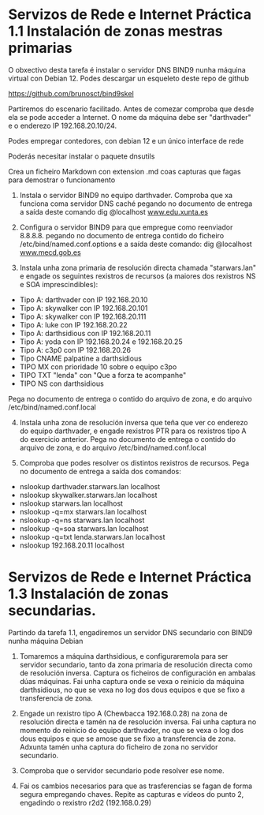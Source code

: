 # Servizos de Rede e Internet Práctica 1.1 Instalación de zonas mestras primarias
O obxectivo desta tarefa é instalar o servidor DNS BIND9 nunha máquina virtual con Debian 12. Podes descargar un esqueleto deste repo de github

https://github.com/brunosct/bind9skel


Partiremos do escenario facilitado.  Antes de comezar comproba que desde ela se pode acceder a Internet. O nome da máquina debe ser "darthvader" e o enderezo IP 192.168.20.10/24.

Podes empregar contedores, con debian 12 e un único interface de rede

Poderás necesitar instalar o paquete dnsutils

Crea un ficheiro Markdown con extension .md coas capturas que fagas para demostrar o funcionamento

1. Instala o servidor BIND9 no equipo darthvader. Comproba que xa funciona coma servidor DNS caché pegando no documento de entrega a saída deste comando dig @localhost www.edu.xunta.es

2. Configura o servidor BIND9 para que empregue como reenviador 8.8.8.8. pegando no documento de entrega contido do ficheiro /etc/bind/named.conf.options e a saída deste comando: dig @localhost www.mecd.gob.es

3. Instala unha zona primaria de resolución directa chamada "starwars.lan" e engade os seguintes rexistros de recursos (a maiores dos rexistros NS e SOA imprescindibles):
  - Tipo A: darthvader con IP 192.168.20.10
  - Tipo A: skywalker con IP 192.168.20.101
  - Tipo A: skywalker con IP 192.168.20.111
  - Tipo A: luke con IP 192.168.20.22
  - Tipo A: darthsidious con IP 192.168.20.11
  - Tipo A: yoda con IP 192.168.20.24 e 192.168.20.25
  - Tipo A: c3p0 con IP 192.168.20.26
  - Tipo CNAME palpatine a darthsidious
  - TIPO MX con prioridade 10 sobre o equipo c3po
  - TIPO TXT "lenda" con "Que a forza te acompanhe"
  - TIPO NS con darthsidious

  Pega no documento de entrega o contido do arquivo de zona, e do arquivo /etc/bind/named.conf.local

4. Instala unha zona de resolución inversa que teña que ver co enderezo do equipo darthvader, e engade rexistros PTR para os rexistros tipo A do exercicio anterior. Pega no documento de entrega o contido do arquivo de zona, e do arquivo /etc/bind/named.conf.local

5. Comproba que podes resolver os distintos rexistros de recursos. Pega no documento de entrega a saída dos comandos:
- nslookup darthvader.starwars.lan localhost
- nslookup skywalker.starwars.lan localhost
- nslookup starwars.lan localhost
- nslookup -q=mx starwars.lan localhost
- nslookup -q=ns starwars.lan localhost
- nslookup -q=soa starwars.lan localhost
- nslookup -q=txt lenda.starwars.lan localhost
- nslookup 192.168.20.11 localhost

# Servizos de Rede e Internet Práctica 1.3 Instalación de zonas secundarias.
Partindo da tarefa 1.1, engadiremos un servidor DNS secundario con BIND9 nunha máquina Debian

1. Tomaremos a máquina darthsidious, e configuraremola para ser servidor secundario, tanto da zona primaria de resolución directa como de resolución inversa. Captura os ficheiros de configuración en ambalas dúas máquinas. Fai unha captura onde se vexa o reinicio da máquina darthsidious, no que se vexa no log dos dous equipos e que se fixo a transferencia de zona.

2. Engade un rexistro tipo A (Chewbacca 192.168.0.28) na zona de resolución directa e tamén na de resolución inversa.  Fai unha captura no momento do reinicio do equipo darthvader, no que se vexa o log dos dous equipos e que se amose que se fixo a transferencia de zona. Adxunta tamén unha captura do ficheiro de zona no servidor secundario.

3. Comproba que o servidor secundario pode resolver ese nome.

4. Fai os cambios necesarios para que as trasferencias se fagan de forma segura empregando chaves.  Repite as capturas e vídeos do punto 2, engadindo o rexistro r2d2 (192.168.0.29)